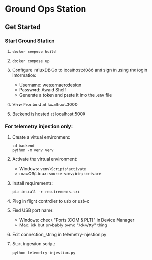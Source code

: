 # Ground Ops Station

## Get Started

### Start Ground Station 

1. 
    ```
    docker-compose build
    ```

2. 
    ```
    docker compose up
    ```

2. Configure InfluxDB
    Go to localhost:8086 and sign in using the login information:
    - Username: westernaerodesign
    - Password: Award Shelf
    - Generate a token and paste it into the .env file

3. View Frontend at localhost:3000
    
4. Backend is hosted at localhost:5000

### For telemetry injestion only:

1. Create a virtual environment:
   ```
   cd backend
   python -m venv venv
   ```

2. Activate the virtual environment:
   - Windows: `venv\Scripts\activate`
   - macOS/Linux: `source venv/bin/activate`

3. Install requirements:
   ```
   pip install -r requirements.txt
   ```

4. Plug in flight controller to usb or usb-c

5. Find USB port name:
    - Windows: check "Ports (COM & PLT)" in Device Manager
    - Mac: idk but probably some "/dev/tty" thing

6. Edit connection_string in telemetry-injestion.py

7. Start ingestion script:
    ```
    python telemetry-injestion.py
    ```
